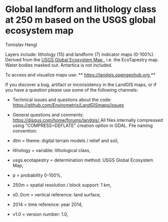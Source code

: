 Global landform and lithology class at 250 m based on the USGS global ecosystem map
====================================================================================

   Tomislav Hengl  

   Layers include: lithology (15) and landform (7) indicator maps (0-100%). Derived from the [ USGS Global Ecosystem Map ](https://rmgsc.cr.usgs.gov/outgoing/ecosystems/Global/) , i.e. the EcoTapestry map. Water bodies masked out. Antartica is not included. 

  To access and visualize maps use: ** [ https://landgis.opengeohub.org ](https://landgis.opengeohub.org) ** 

  If you discover a bug, artifact or inconsistency in the LandGIS maps, or if you have a question please use some of the following channels: 

  *  Technical issues and questions about the code: [ https://github.com/Envirometrix/LandGISmaps/issues ](https://github.com/Envirometrix/LandGISmaps/issues) 
 *  General questions and comments: [ https://disqus.com/home/forums/landgis/ ](https://disqus.com/home/forums/landgis/) 
   All files internally compressed using "COMPRESS=DEFLATE" creation option in GDAL. File naming convention: 

  *  dtm = theme: digital terrain models / relief and soil, 
 *  lithology = variable: lithological class, 
 *  usgs.ecotapestry = determination method: USGS Global Ecosystem Map, 
 *  p = probability 0-100%, 
 *  250m = spatial resolution / block support: 1 km, 
 *  s0..0cm = vertical reference: land surface, 
 *  2014 = time reference: year 2014, 
 *  v1.0 = version number: 1.0,